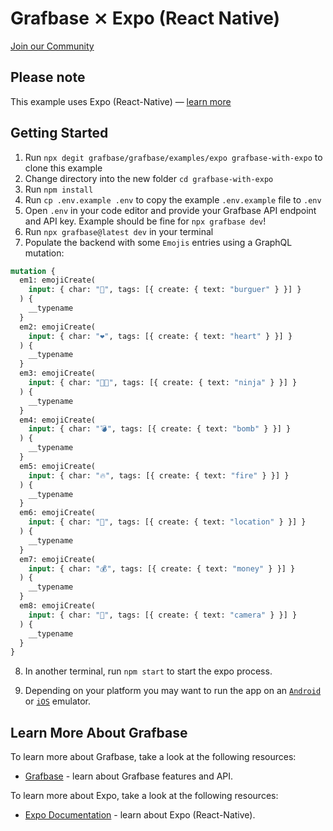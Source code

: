 # Grafbase ⨯ Expo (React Native)

[Join our Community](https://grafbase.com/community)

## Please note

This example uses Expo (React-Native) &mdash; [learn more](https://expo.dev/)

## Getting Started

1. Run `npx degit grafbase/grafbase/examples/expo grafbase-with-expo` to clone this example
2. Change directory into the new folder `cd grafbase-with-expo`
3. Run `npm install`
4. Run `cp .env.example .env` to copy the example `.env.example` file to `.env`
5. Open `.env` in your code editor and provide your Grafbase API endpoint and API key. Example should be fine for `npx grafbase dev`!
6. Run `npx grafbase@latest dev` in your terminal
7. Populate the backend with some `Emojis` entries using a GraphQL mutation:


```graphql
mutation {
  em1: emojiCreate(
    input: { char: "🍔", tags: [{ create: { text: "burguer" } }] }
  ) {
    __typename
  }
  em2: emojiCreate(
    input: { char: "❤️", tags: [{ create: { text: "heart" } }] }
  ) {
    __typename
  }
  em3: emojiCreate(
    input: { char: "🥷🏽", tags: [{ create: { text: "ninja" } }] }
  ) {
    __typename
  }
  em4: emojiCreate(
    input: { char: "💣", tags: [{ create: { text: "bomb" } }] }
  ) {
    __typename
  }
  em5: emojiCreate(
    input: { char: "🔥", tags: [{ create: { text: "fire" } }] }
  ) {
    __typename
  }
  em6: emojiCreate(
    input: { char: "📍", tags: [{ create: { text: "location" } }] }
  ) {
    __typename
  }
  em7: emojiCreate(
    input: { char: "💰", tags: [{ create: { text: "money" } }] }
  ) {
    __typename
  }
  em8: emojiCreate(
    input: { char: "📸", tags: [{ create: { text: "camera" } }] }
  ) {
    __typename
  }
}
```

8. In another terminal, run `npm start` to start the expo process.

9. Depending on your platform you may want to run the app on an [`Android`](https://docs.expo.dev/workflow/android-studio-emulator/) or [`iOS`](https://docs.expo.dev/workflow/ios-simulator/) emulator. 

## Learn More About Grafbase

To learn more about Grafbase, take a look at the following resources:

- [Grafbase](https://grafbase.com/) - learn about Grafbase features and API.

To learn more about Expo, take a look at the following resources:

- [Expo Documentation](https://docs.expo.dev/) - learn about Expo (React-Native).
